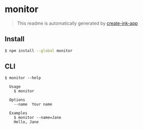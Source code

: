 # monitor

> This readme is automatically generated by [create-ink-app](https://github.com/vadimdemedes/create-ink-app)

## Install

```bash
$ npm install --global monitor
```

## CLI

```
$ monitor --help

  Usage
    $ monitor

  Options
    --name  Your name

  Examples
    $ monitor --name=Jane
    Hello, Jane
```
